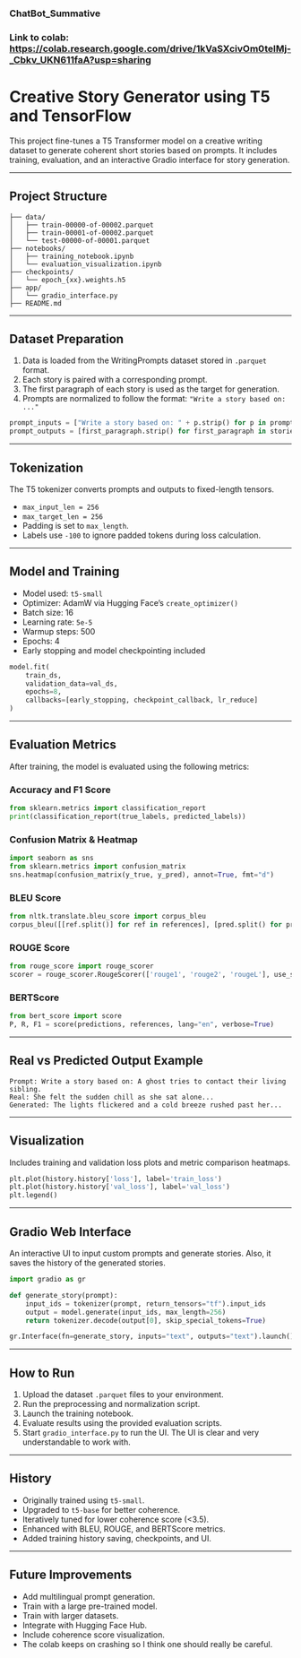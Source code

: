 ### ChatBot_Summative ###


### Link to colab: https://colab.research.google.com/drive/1kVaSXcivOm0telMj-_Cbkv_UKN611faA?usp=sharing


#  Creative Story Generator using T5 and TensorFlow

This project fine-tunes a T5 Transformer model on a creative writing dataset to generate coherent short stories based on prompts. It includes training, evaluation, and an interactive Gradio interface for story generation.

---

##  Project Structure

```
├── data/
│   ├── train-00000-of-00002.parquet
│   ├── train-00001-of-00002.parquet
│   └── test-00000-of-00001.parquet
├── notebooks/
│   ├── training_notebook.ipynb
│   └── evaluation_visualization.ipynb
├── checkpoints/
│   └── epoch_{xx}.weights.h5
├── app/
│   └── gradio_interface.py
├── README.md
```

---

## Dataset Preparation

1. Data is loaded from the WritingPrompts dataset stored in `.parquet` format.
2. Each story is paired with a corresponding prompt.
3. The first paragraph of each story is used as the target for generation.
4. Prompts are normalized to follow the format: `"Write a story based on: ..."`

```python
prompt_inputs = ["Write a story based on: " + p.strip() for p in prompts]
prompt_outputs = [first_paragraph.strip() for first_paragraph in stories]
```

---

## Tokenization

The T5 tokenizer converts prompts and outputs to fixed-length tensors.

* `max_input_len = 256`
* `max_target_len = 256`
* Padding is set to `max_length`.
* Labels use `-100` to ignore padded tokens during loss calculation.

---

## Model and Training

* Model used: `t5-small` 
* Optimizer: AdamW via Hugging Face’s `create_optimizer()`
* Batch size: 16
* Learning rate: `5e-5`
* Warmup steps: 500
* Epochs: 4
* Early stopping and model checkpointing included

```python
model.fit(
    train_ds,
    validation_data=val_ds,
    epochs=8,
    callbacks=[early_stopping, checkpoint_callback, lr_reduce]
)
```

---

##  Evaluation Metrics

After training, the model is evaluated using the following metrics:

### Accuracy and F1 Score

```python
from sklearn.metrics import classification_report
print(classification_report(true_labels, predicted_labels))
```

### Confusion Matrix & Heatmap

```python
import seaborn as sns
from sklearn.metrics import confusion_matrix
sns.heatmap(confusion_matrix(y_true, y_pred), annot=True, fmt="d")
```

###  BLEU Score

```python
from nltk.translate.bleu_score import corpus_bleu
corpus_bleu([[ref.split()] for ref in references], [pred.split() for pred in predictions])
```

### ROUGE Score

```python
from rouge_score import rouge_scorer
scorer = rouge_scorer.RougeScorer(['rouge1', 'rouge2', 'rougeL'], use_stemmer=True)
```

###  BERTScore

```python
from bert_score import score
P, R, F1 = score(predictions, references, lang="en", verbose=True)
```

---

##  Real vs Predicted Output Example

```text
Prompt: Write a story based on: A ghost tries to contact their living sibling.
Real: She felt the sudden chill as she sat alone...
Generated: The lights flickered and a cold breeze rushed past her...
```

---

## Visualization

Includes training and validation loss plots and metric comparison heatmaps.

```python
plt.plot(history.history['loss'], label='train_loss')
plt.plot(history.history['val_loss'], label='val_loss')
plt.legend()
```

---

##  Gradio Web Interface

An interactive UI to input custom prompts and generate stories. Also, it saves the history of the generated stories.

```python
import gradio as gr

def generate_story(prompt):
    input_ids = tokenizer(prompt, return_tensors="tf").input_ids
    output = model.generate(input_ids, max_length=256)
    return tokenizer.decode(output[0], skip_special_tokens=True)

gr.Interface(fn=generate_story, inputs="text", outputs="text").launch()
```

---

##  How to Run

1. Upload the dataset `.parquet` files to your environment.
2. Run the preprocessing and normalization script.
3. Launch the training notebook.
4. Evaluate results using the provided evaluation scripts.
5. Start `gradio_interface.py` to run the UI. The UI is clear and very understandable to work with.

---

## History

* Originally trained using `t5-small`.
* Upgraded to `t5-base` for better coherence.
* Iteratively tuned for lower coherence score (<3.5).
* Enhanced with BLEU, ROUGE, and BERTScore metrics.
* Added training history saving, checkpoints, and UI.

---

## Future Improvements

* Add multilingual prompt generation.
* Train with a large pre-trained model.
* Train with larger datasets.
* Integrate with Hugging Face Hub.
* Include coherence score visualization.
* The colab keeps on crashing so I think one should really be careful.

